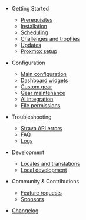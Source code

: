 - Getting Started
  - [Prerequisites](getting-started/prerequisites.md "Statistics for Strava | Prerequisites")
  - [Installation](getting-started/installation.md "Statistics for Strava | Installation")
  - [Scheduling](getting-started/scheduling.md "Statistics for Strava | Scheduling")
  - [Challenges and trophies](getting-started/challenges-and-trophies.md "Statistics for Strava | Challenges and trophies")
  - [Updates](getting-started/updates.md "Statistics for Strava | Updates")
  - [Proxmox setup](getting-started/proxmox.md "Statistics for Strava | Proxmox setup")

- Configuration

  - [Main configuration](configuration/main-configuration.md "Statistics for Strava | Main configuration")
  - [Dashboard widgets](configuration/dashboard-widgets.md "Statistics for Strava | Dashboard widgets")
  - [Custom gear](configuration/custom-gear.md "Statistics for Strava | Custom gear")
  - [Gear maintenance](configuration/gear-maintenance.md "Statistics for Strava | Gear maintenance")
  - [AI integration](configuration/ai-integration.md "Statistics for Strava | AI integration")
  - [File permissions](configuration/file-permissions.md "Statistics for Strava | File permissions")
  
- Troubleshooting

  - [Strava API errors](troubleshooting/strava-api-errors.md "Statistics for Strava | Strava API errors")
  - [FAQ](troubleshooting/faq.md "Statistics for Strava | FAQ")
  - [Logs](troubleshooting/logs.md "Statistics for Strava | Logs")

- Development

  - [Locales and translations](development/locales-and-translations.md "Statistics for Strava | Locales and translations")
  - [Local development](development/local-development.md "Statistics for Strava | Local development")

- Community & Contributions

  - [Feature requests](community/feature-requests.md "Statistics for Strava | Feature requests")
  - [Sponsors](community/sponsors.md "Statistics for Strava | Sponsors")
  
- [Changelog](changelog.md "Statistics for Strava | Changelog")